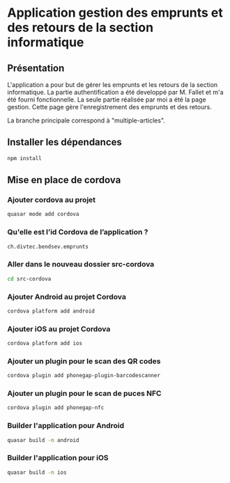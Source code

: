 # Application gestion des emprunts et des retours de la section informatique

## Présentation
L'application a pour but de gérer les emprunts et les retours de la section informatique. La partie authentification a été developpé par M. Fallet et m'a été fourni fonctionnelle. La seule partie réalisée par moi a été la page gestion. Cette page gère l'enregistrement des emprunts et des retours.

La branche principale correspond à "multiple-articles".

## Installer les dépendances
```bash
npm install
```

## Mise en place de cordova

### Ajouter cordova au projet
```bash
quasar mode add cordova
```

### Qu'elle est l’id Cordova de l’application ?
```bash
ch.divtec.bendsev.emprunts
```

### Aller dans le nouveau dossier src-cordova
```bash
cd src-cordova
```

### Ajouter Android au projet Cordova
```bash
cordova platform add android
```

### Ajouter iOS au projet Cordova
```bash
cordova platform add ios
```

### Ajouter un plugin pour le scan des QR codes
```bash
cordova plugin add phonegap-plugin-barcodescanner
```

### Ajouter un plugin pour le scan de puces NFC
```bash
cordova plugin add phonegap-nfc
```

### Builder l'application pour Android
```bash
quasar build -m android
```

### Builder l'application pour iOS
```bash
quasar build -m ios
```



